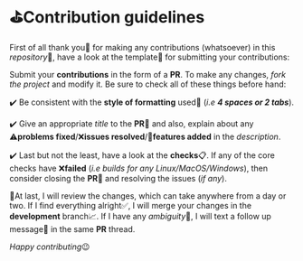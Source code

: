 # :golf:Contribution guidelines
First of all thank you:tada: for making any contributions (whatsoever) in this _repository_:file_folder:, have a look at the template:ticket: for submitting your contributions:


Submit your **contributions** in the form of a **PR**. To make any changes, _fork the project_ and modify it. Be sure to check all of these things before hand:

:heavy_check_mark: Be consistent with the **style of formatting** used:page_facing_up: (_i.e **4 spaces or 2 tabs**_).

:heavy_check_mark: Give an appropriate _title_ to the **PR**:dart: and also, explain about any :warning:**problems fixed**/:x:**issues resolved**/:beginner:**features added** in the _description_.

:heavy_check_mark: Last but not the least, have a look at the **checks**:clipboard:. If any of the core checks have :x:**failed** (_i.e builds for any Linux/MacOS/Windows_), then consider closing the **PR**:red_circle: and resolving the issues (_if any_).

:pushpin:At last, I will review the changes, which can take anywhere from a day or two. If I find everything alright:white_check_mark:, I will merge your changes in the **development** branch:chart_with_upwards_trend:. If I have any _ambiguity_:thinking:, I will text a follow up message:speech_balloon: in the same **PR** thread.

_Happy contributing_:wink:

